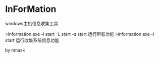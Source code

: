 # InForMation
windows主机信息收集工具

\>information.exe -i start -L start -s start  运行所有功能
\>information.exe -i start  运行收集系统信息功能

by nmask
